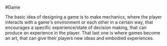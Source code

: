 #Game 

The basic idea of designing a game is to make mechanics, where the player interacts with a game's environment or each other in a certain way, that encourages a specific experience/state of decision making, that can produce an experience in the player. That last one is where games become an art, that can give their players new ideas and embodied experiences. 
